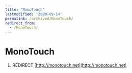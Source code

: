 ```yaml
---
title: "MonoTouch"
lastmodified: '2009-09-14'
permalink: /archived/MonoTouch/
redirect_from:
  - /MonoTouch/
---
```


MonoTouch
=========

1.  REDIRECT [http://monotouch.net](http://monotouch.net)


